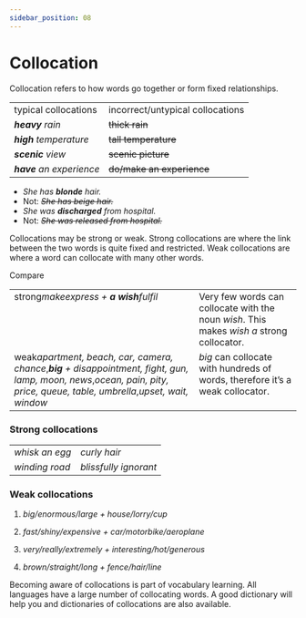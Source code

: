 ```yaml
---
sidebar_position: 08
---
```


# Collocation

Collocation refers to how words go together or form fixed relationships.

<table><tbody><tr valign="top"><td>typical collocations</td><td>incorrect/untypical collocations</td></tr><tr valign="top"><td><b><i>heavy</i></b><i> rain</i></td><td><s>thick rain</s></td></tr><tr valign="top"><td><b><i>high</i></b><i> temperature</i></td><td><s>tall temperature</s></td></tr><tr valign="top"><td><b><i>scenic</i></b><i> view</i></td><td><s>scenic picture</s></td></tr><tr valign="top"><td><b><i>have</i></b><i> an experience</i></td><td><s>do/make an experience</s></td></tr></tbody></table>

- *She has **blonde** hair.*
- Not: *~~She has beige hair.~~*
- *She was **discharged** from hospital.*
- Not: *~~She was released from hospital.~~*

Collocations may be strong or weak. Strong collocations are where the link between the two words is quite fixed and restricted. Weak collocations are where a word can collocate with many other words.

Compare

<table><tbody><tr valign="top"><td>strong<i>make</i><i>express +</i> <b><i>a wish</i></b><i>fulfil</i></td><td>Very few words can collocate with the noun <i>wish</i>. This makes <i>wish a</i> strong collocator.</td></tr><tr valign="top"><td>weak<i>apartment, beach, car, camera, chance</i>,<b><i>big</i></b> <i>+ disappointment, fight, gun, lamp, moon, news</i>,<i>ocean, pain, pity, price, queue, table, umbrella</i>,<i>upset, wait, window</i></td><td><i>big</i> can collocate with hundreds of words, therefore it’s a weak collocator.</td></tr></tbody></table>

### Strong collocations

<table><tbody><tr valign="top"><td><i>whisk an egg</i></td><td><i>curly hair</i></td></tr><tr valign="top"><td><i>winding road</i></td><td><i>blissfully ignorant</i></td></tr></tbody></table>

### Weak collocations

1. *big/enormous/large + house/lorry/cup*

2. *fast/shiny/expensive + car/motorbike/aeroplane*

3. *very/really/extremely + interesting/hot/generous*

4. *brown/straight/long + fence/hair/line*

Becoming aware of collocations is part of vocabulary learning. All languages have a large number of collocating words. A good dictionary will help you and dictionaries of collocations are also available.
